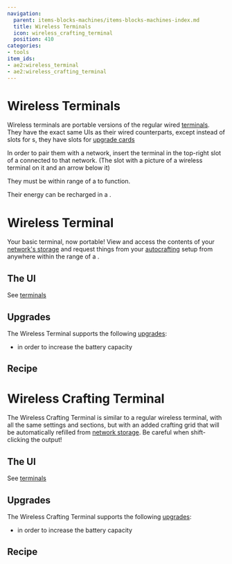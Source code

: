 ```yaml
---
navigation:
  parent: items-blocks-machines/items-blocks-machines-index.md
  title: Wireless Terminals
  icon: wireless_crafting_terminal
  position: 410
categories:
- tools
item_ids:
- ae2:wireless_terminal
- ae2:wireless_crafting_terminal
---
```


# Wireless Terminals

<Row>
  <ItemImage id="wireless_terminal" scale="4" />

  <ItemImage id="wireless_crafting_terminal" scale="4" />
</Row>

Wireless terminals are portable versions of the regular wired [terminals](terminals.md). They have the exact same UIs as their
wired counterparts, except instead of slots for <ItemLink id="view_cell" />s, they have slots for [upgrade cards](upgrade_cards.md)

In order to pair them with a network, insert the terminal in the top-right slot of a <ItemLink id="wireless_access_point" />
connected to that network. (The slot with a picture of a wireless terminal on it and an arrow below it)

They must be within range of a <ItemLink id="wireless_access_point" /> to function.

Their energy can be recharged in a <ItemLink id="charger" />.

# Wireless Terminal

<ItemImage id="wireless_terminal" scale="4" />

Your basic terminal, now portable! View and access the contents of your [network's storage](../ae2-mechanics/import-export-storage.md)
and request things from your [autocrafting](../ae2-mechanics/autocrafting.md) setup from anywhere within the range of a
<ItemLink id="wireless_access_point" />.

## The UI

See [terminals](terminals.md)

## Upgrades

The Wireless Terminal supports the following [upgrades](upgrade_cards.md):

*   <ItemLink id="energy_card" /> in order to increase the battery capacity

## Recipe

<RecipeFor id="wireless_terminal" />

# Wireless Crafting Terminal

<ItemImage id="wireless_crafting_terminal" scale="4" />

The Wireless Crafting Terminal is similar to a regular wireless terminal, with all the same settings and sections, but with an added crafting grid that will be automatically
refilled from [network storage](../ae2-mechanics/import-export-storage.md). Be careful when shift-clicking the output!

## The UI

See [terminals](terminals.md)

## Upgrades

The Wireless Crafting Terminal supports the following [upgrades](upgrade_cards.md):

*   <ItemLink id="energy_card" /> in order to increase the battery capacity

## Recipe

<RecipeFor id="wireless_crafting_terminal" />
